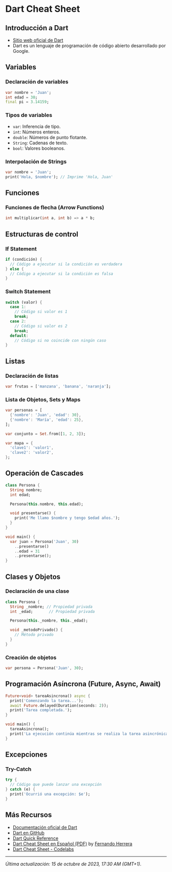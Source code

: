 # Dart Cheat Sheet

## Introducción a Dart
- [Sitio web oficial de Dart](https://dart.dev/)
- Dart es un lenguaje de programación de código abierto desarrollado por Google.


## Variables
### Declaración de variables
```dart
var nombre = 'Juan';
int edad = 30;
final pi = 3.14159;
```

### Tipos de variables
- `var`: Inferencia de tipo.
- `int`: Números enteros.
- `double`: Números de punto flotante.
- `String`: Cadenas de texto.
- `bool`: Valores booleanos.

### Interpolación de Strings
```dart
var nombre = 'Juan';
print('Hola, $nombre'); // Imprime 'Hola, Juan'
```

## Funciones
### Funciones de flecha (Arrow Functions)
```dart
int multiplicar(int a, int b) => a * b;
```

## Estructuras de control
### If Statement
```dart
if (condición) {
  // Código a ejecutar si la condición es verdadera
} else {
  // Código a ejecutar si la condición es falsa
}
```

### Switch Statement
```dart
switch (valor) {
  case 1:
    // Código si valor es 1
    break;
  case 2:
    // Código si valor es 2
    break;
  default:
    // Código si no coincide con ningún caso
}
```

## Listas
### Declaración de listas
```dart
var frutas = ['manzana', 'banana', 'naranja'];
```

### Lista de Objetos, Sets y Maps
```dart
var personas = [
  {'nombre': 'Juan', 'edad': 30},
  {'nombre': 'María', 'edad': 25},
];

var conjunto = Set.from([1, 2, 3]);

var mapa = {
  'clave1': 'valor1',
  'clave2': 'valor2',
};
```

## Operación de Cascades
```dart
class Persona {
  String nombre;
  int edad;

  Persona(this.nombre, this.edad);

  void presentarse() {
    print('Me llamo $nombre y tengo $edad años.');
  }
}

void main() {
  var juan = Persona('Juan', 30)
    ..presentarse()
    ..edad = 31
    ..presentarse();
}
```

## Clases y Objetos
### Declaración de una clase
```dart
class Persona {
  String _nombre; // Propiedad privada
  int _edad;       // Propiedad privada

  Persona(this._nombre, this._edad);

  void _metodoPrivado() {
    // Método privado
  }
}
```

### Creación de objetos
```dart
var persona = Persona('Juan', 30);
```

## Programación Asíncrona (Future, Async, Await)
```dart
Future<void> tareaAsincrona() async {
  print('Comenzando la tarea...');
  await Future.delayed(Duration(seconds: 2));
  print('Tarea completada.');
}

void main() {
  tareaAsincrona();
  print('La ejecución continúa mientras se realiza la tarea asincrónica.');
}
```

## Excepciones
### Try-Catch
```dart
try {
  // Código que puede lanzar una excepción
} catch (e) {
  print('Ocurrió una excepción: $e');
}
```

## Más Recursos
- [Documentación oficial de Dart](https://dart.dev/guides)
- [Dart en GitHub](https://github.com/dart-lang)
- [Dart Quick Reference](https://quickref.me/dart.html)
- [Dart Cheat Sheet en Español (PDF)](https://devtalles.com/files/dart-cheat-sheet.pdf) by [Fernando Herrera](https://fernando-herrera.com/#/about)
- [Dart Cheat Sheet - Codelabs](https://dart.dev/codelabs/dart-cheatsheet)

---

*Última actualización: 15 de octubre de 2023, 17:30 AM (GMT+1).*
